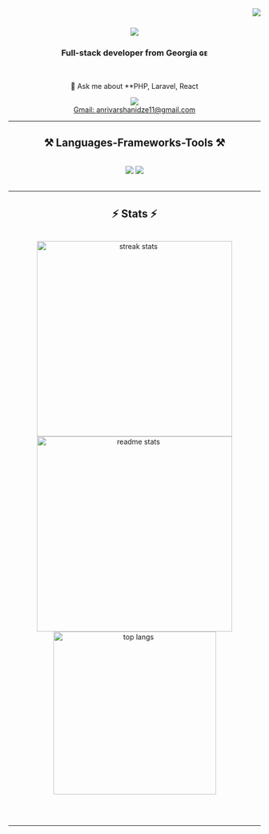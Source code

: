 <img align="right" src="https://visitor-badge.laobi.icu/badge?page_id=VarshanidzeAnri" />

<h1 align="center">
    <img src="https://readme-typing-svg.herokuapp.com/?font=Righteous&size=35&center=true&vCenter=true&width=500&height=70&duration=4000&lines=Hello!+👋;+I'm+Anri+Varshanidze;Nice+to+meet+you" />
</h1>

<h3 align="center">Full-stack developer from Georgia ɢᴇ</h3>

<br/>

<div align="center">
 
  <!--🔭 I’m currently working on **CRM Platform**-->
 
 <!-- 🌱 I’m currently learning **Docker, System Design, Database Design, Web Servers** -->

💬 Ask me about **PHP, Laravel, React

 </div>
 
<div align="center"> 
      <div>
      <a href="https://www.linkedin.com/in/anri-varshanidze/" target="_blank" style="margin-top:10px;">
        <img src="https://img.shields.io/badge/LinkedIn-0077B5?style=for-the-badge&logo=linkedin&logoColor=white" target="_blank" />
      </a>
  </div>
  <div>
      <a href="mailto:anrivarshanidze11@gmail.com">
        Gmail: <bold>anrivarshanidze11@gmail.com</bold>
      </a>
  </div>

</div>

 <hr/>
 
<h2 align="center">⚒️ Languages-Frameworks-Tools ⚒️</h2>
<br/>
<div align="center">
    <img src="https://skillicons.dev/icons?i=react,html,css,github,figma,tailwind,git" />
    <img src="https://skillicons.dev/icons?i=php,laravel,nextjs,htmx,python,mysql,postgresql,supabase,docker" /><br>
</div>

<br/>
<hr/>

<h2 align="center">⚡ Stats ⚡</h2>
<br>
<div align=center>
  <img width=390 src="https://github-readme-streak-stats-salesp07.vercel.app/?user=VarshanidzeAnri&count_private=true&theme=react&border_radius=10" alt="streak stats"/>
  <img width=390 src="https://github-readme-stats-salesp07.vercel.app/api?username=VarshanidzeAnri&count_private=true&show_icons=true&theme=react&rank_icon=github&border_radius=10" alt="readme stats" />
  <br/>
  <img width=325 align="center" src="https://github-readme-stats-salesp07.vercel.app/api/top-langs/?username=VarshanidzeAnri&hide=HTML&langs_count=8&layout=compact&theme=react&border_radius=10&size_weight=0.5&count_weight=0.5&exclude_repo=github-readme-stats" alt="top langs" />
</div>

<br/><br/>

<hr/>

<br/>
